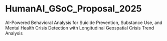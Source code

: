 # HumanAI_GSoC_Proposal_2025
AI-Powered Behavioral Analysis for Suicide Prevention, Substance Use, and Mental Health Crisis Detection with Longitudinal Geospatial Crisis Trend Analysis 
